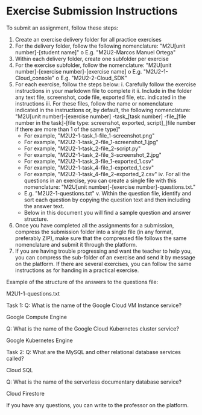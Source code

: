 # Exercise Submission Instructions

To submit an assignment, follow these steps:

1.	Create an exercise delivery folder for all practice exercises
2.	For the delivery folder, follow the following nomenclature: "M2U[unit number]-[student name]"
  o	E.g. "M2U2-Marcos Manuel Ortega"
3.	Within each delivery folder, create one subfolder per exercise
4.	For the exercise subfolder, follow the nomenclature: "M2U[unit number]-[exercise number]-[exercise name]
  o	E.g. "M2U2-1-Cloud_console"
  o	E.g. "M2U2-2-Cloud_SDK"
5.	For each exercise, follow the steps below:
  i.	Carefully follow the exercise instructions in your markdown file to complete it
  ii.	Include in the folder any text file, screenshot, code file, exported file, etc. indicated in the instructions
  iii.	For these files, follow the name or nomenclature indicated in the instructions or, by default, the following nomenclature: "M2U[unit number]-[exercise number] -task_[task number] -file_[file number in the task]-[file type: screenshot, exported, script]_[file number if there are more than 1 of the same type]"
    -	For example, "M2U2-1-task_1-file_1-screenshot.png"
    -	For example, "M2U2-1-task_2-file_1-screenshot_1.jpg"
    -	For example, "M2U2-1-task_2-file_2-script.py"
    -	For example, "M2U2-1-task_2-file_3-screenshot_2.jpg"
    -	For example, "M2U2-1-task_3-file_1-exported_1.csv"
    -	For example, "M2U2-1-task_4-file_1-exported_1.csv"
    -	For example, "M2U2-1-task_4-file_2-exported_2.csv"
  iv.	For all the questions in an exercise, you can create a single file with this nomenclature: "M2U[unit number]-[exercise number]-questions.txt."
    -	E.g. "M2U2-1-questions.txt"
  v.	Within the question file, identify and sort each question by copying the question text and then including the answer text.
    -	Below in this document you will find a sample question and answer structure.
6.	Once you have completed all the assignments for a submission, compress the submission folder into a single file (in any format, preferably ZIP), make sure that the compressed file follows the same nomenclature and submit it through the platform.
7.	If you are having trouble progressing and want the teacher to help you, you can compress the sub-folder of an exercise and send it by message on the platform. If there are several exercises, you can follow the same instructions as for handing in a practical exercise.

Example of the structure of the answers to the questions file:

M2U1-1-questions.txt

Task 1:
Q: What is the name of the Google Cloud VM Instance service?

Google Compute Engine

Q: What is the name of the Google Cloud Kubernetes cluster service?

Google Kubernetes Engine

Task 2:
Q: What are the MySQL and other relational database services called?

Cloud SQL

Q: What is the name of the serverless documentary database service?

Cloud Firestore


If you have any questions, you can write to the professor on the platform.

